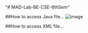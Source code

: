"# MAD-Lab-BE-CSE-6thSem" 

##How to access Java file...
![image](https://user-images.githubusercontent.com/64147100/123041032-62fa4200-d412-11eb-84ff-feb2db8e5ae6.png)


##How to access XML file...
